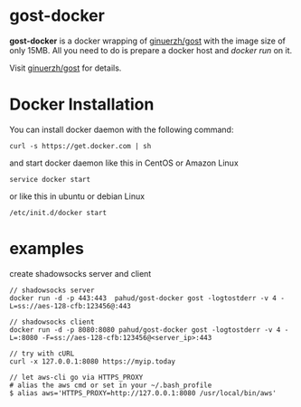 # gost-docker

**gost-docker** is a docker wrapping of [ginuerzh/gost](https://github.com/ginuerzh/gost) with the image size of only 15MB.  All you need to do is prepare a docker host and *docker run* on it.

Visit  [ginuerzh/gost](https://github.com/ginuerzh/gost) for details.



# Docker Installation

You can install docker daemon with the following command:

```
curl -s https://get.docker.com | sh
```

and start docker daemon like this in CentOS or Amazon Linux

```
service docker start
```

or like this in ubuntu or debian Linux

```
/etc/init.d/docker start
```



# examples

create shadowsocks server and client

```
// shadowsocks server
docker run -d -p 443:443  pahud/gost-docker gost -logtostderr -v 4 -L=ss://aes-128-cfb:123456@:443

// shadowsocks client
docker run -d -p 8080:8080 pahud/gost-docker gost -logtostderr -v 4 -L=:8080 -F=ss://aes-128-cfb:123456@<server_ip>:443

// try with cURL
curl -x 127.0.0.1:8080 https://myip.today

// let aws-cli go via HTTPS_PROXY
# alias the aws cmd or set in your ~/.bash_profile
$ alias aws='HTTPS_PROXY=http://127.0.0.1:8080 /usr/local/bin/aws'
```


